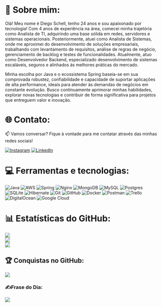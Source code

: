 # 💫 Sobre mim:

Olá! Meu nome é Diego Schell, tenho 24 anos e sou apaixonado por tecnologia! Com 4 anos de experiência na área, comecei minha trajetória como Analista de TI, adquirindo uma base sólida em redes, servidores e sistemas operacionais. Posteriormente, atuei como Analista de Sistemas, onde me aproximei do desenvolvimento de soluções empresariais, trabalhando com levantamento de requisitos, análise de regras de negócio, gerenciamento de backlog e testes de funcionalidades. Atualmente, atuo como Desenvolvedor Backend, especializado desenvolvimento de sistemas escaláveis, seguros e alinhados às melhores práticas do mercado.

Minha escolha por Java e o ecossistema Spring baseia-se em sua comprovada robustez, confiabilidade e capacidade de suportar aplicações de alta performance, ideais para atender às demandas de negócios em constante evolução. Busco continuamente aprimorar minhas habilidades, explorar novas tecnologias e contribuir de forma significativa para projetos que entreguem valor e inovação.


# 🌐 Contato:
📫 Vamos conversar? Fique à vontade para me contatar através das minhas redes sociais!

[![Instagram](https://img.shields.io/badge/Instagram-%23E4405F.svg?logo=Instagram&logoColor=white)](https://instagram.com/Schellz_) [![LinkedIn](https://img.shields.io/badge/LinkedIn-%230077B5.svg?logo=linkedin&logoColor=white)](https://linkedin.com/in/https://www.linkedin.com/in/schellz/) 

# 💻 Ferramentas e tecnologias:
![Java](https://img.shields.io/badge/java-%23ED8B00.svg?style=for-the-badge&logo=openjdk&logoColor=white) ![AWS](https://img.shields.io/badge/AWS-%23FF9900.svg?style=for-the-badge&logo=amazon-aws&logoColor=white) ![Spring](https://img.shields.io/badge/spring-%236DB33F.svg?style=for-the-badge&logo=spring&logoColor=white) ![Nginx](https://img.shields.io/badge/nginx-%23009639.svg?style=for-the-badge&logo=nginx&logoColor=white) ![MongoDB](https://img.shields.io/badge/MongoDB-%234ea94b.svg?style=for-the-badge&logo=mongodb&logoColor=white) ![MySQL](https://img.shields.io/badge/mysql-4479A1.svg?style=for-the-badge&logo=mysql&logoColor=white) ![Postgres](https://img.shields.io/badge/postgres-%23316192.svg?style=for-the-badge&logo=postgresql&logoColor=white) ![SQLite](https://img.shields.io/badge/sqlite-%2307405e.svg?style=for-the-badge&logo=sqlite&logoColor=white) ![Hibernate](https://img.shields.io/badge/Hibernate-59666C?style=for-the-badge&logo=Hibernate&logoColor=white) ![Git](https://img.shields.io/badge/git-%23F05033.svg?style=for-the-badge&logo=git&logoColor=white) ![GitHub](https://img.shields.io/badge/github-%23121011.svg?style=for-the-badge&logo=github&logoColor=white) ![Docker](https://img.shields.io/badge/docker-%230db7ed.svg?style=for-the-badge&logo=docker&logoColor=white) ![Postman](https://img.shields.io/badge/Postman-FF6C37?style=for-the-badge&logo=postman&logoColor=white) ![Trello](https://img.shields.io/badge/Trello-%23026AA7.svg?style=for-the-badge&logo=Trello&logoColor=white) ![DigitalOcean](https://img.shields.io/badge/DigitalOcean-%230167ff.svg?style=for-the-badge&logo=digitalOcean&logoColor=white) ![Google Cloud](https://img.shields.io/badge/GoogleCloud-%234285F4.svg?style=for-the-badge&logo=google-cloud&logoColor=white)
# 📊 Estatísticas do GitHub:
![](https://github-readme-stats.vercel.app/api?username=Schellz&theme=tokyonight&hide_border=false&include_all_commits=true&count_private=true)<br/>
![](https://github-readme-streak-stats.herokuapp.com/?user=Schellz&theme=tokyonight&hide_border=false)<br/>
![](https://github-readme-stats.vercel.app/api/top-langs/?username=Schellz&theme=tokyonight&hide_border=false&include_all_commits=true&count_private=true&layout=compact)

## 🏆 Conquistas no GitHub:
![](https://github-profile-trophy.vercel.app/?username=Schellz&theme=tokyonight&no-frame=false&no-bg=false&margin-w=4)

### ✍️Frase do Dia:
![](https://quotes-github-readme.vercel.app/api?type=vetical&theme=tokyonight)

